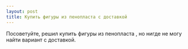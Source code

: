 ```yaml
---
layout: post 
title: Купить фигуры из пенопласта с доставкой 
--- 
```

Посоветуйте, решил купить фигуры из пенопласта , но нигде не могу найти вариант с доставкой.
